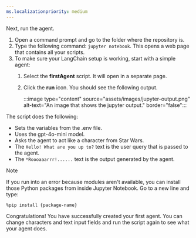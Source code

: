 ```yaml
---
ms.localizationpriority: medium
---
```


<!-- markdownlint-disable MD041 -->

Next, run the agent.

1. Open a command prompt and go to the folder where the repository is.
2. Type the following command: `jupyter notebook`. This opens a web page that contains all your scripts.
3. To make sure your LangChain setup is working, start with a simple agent:
    1. Select the **firstAgent** script. It will open in a separate page.
    2. Click the **run** icon. You should see the following output.

        :::image type="content" source="assets/images/jupyter-output.png" alt-text="An image that shows the jupyter output." border="false":::

The script does the following:

- Sets the variables from the .env file.
- Uses the gpt-4o-mini model.
- Asks the agent to act like a character from Star Wars.
- The `Hello! What are you up to?` text is the user query that is passed to the agent.
- The `*Roooaaarrr!......` text is the output generated by the agent.

> [!NOTE]
> If you run into an error because modules aren't available, you can install those Python packages from inside Jupyter Notebook. Go to a new line and type:
>
> `%pip install {package-name}`

Congratulations! You have successfully created your first agent. You can change characters and text input fields and run the script again to see what your agent does.
